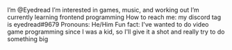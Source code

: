  I’m @Eyedread
 I’m interested in games, music, and working out
 I’m currently learning frontend programming
 How to reach me: my discord tag is eyedread#9679
 Pronouns: He/Him
 Fun fact: I've wanted to do video game programming since I was a kid, so I'll give it a shot and really try to do something big
